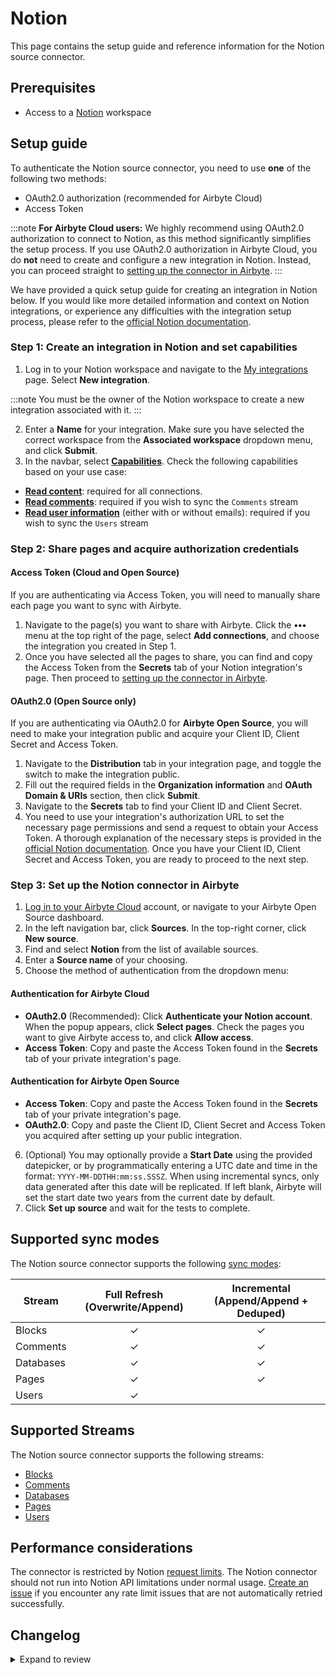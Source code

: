 # Notion

This page contains the setup guide and reference information for the Notion source connector.

## Prerequisites

- Access to a [Notion](https://notion.so/login) workspace

## Setup guide​

To authenticate the Notion source connector, you need to use **one** of the following two methods:

- OAuth2.0 authorization (recommended for Airbyte Cloud)
- Access Token

<!-- env:cloud -->

:::note
**For Airbyte Cloud users:** We highly recommend using OAuth2.0 authorization to connect to Notion, as this method significantly simplifies the setup process. If you use OAuth2.0 authorization in Airbyte Cloud, you do **not** need to create and configure a new integration in Notion. Instead, you can proceed straight to [setting up the connector in Airbyte](#step-3-set-up-the-notion-connector-in-airbyte).
:::

<!-- /env:cloud -->

We have provided a quick setup guide for creating an integration in Notion below. If you would like more detailed information and context on Notion integrations, or experience any difficulties with the integration setup process, please refer to the [official Notion documentation](https://developers.notion.com/docs).

### Step 1: Create an integration in Notion​ and set capabilities

1. Log in to your Notion workspace and navigate to the [My integrations](https://www.notion.so/my-integrations) page. Select **New integration**.

:::note
You must be the owner of the Notion workspace to create a new integration associated with it.
:::

2. Enter a **Name** for your integration. Make sure you have selected the correct workspace from the **Associated workspace** dropdown menu, and click **Submit**.
3. In the navbar, select [**Capabilities**](https://developers.notion.com/reference/capabilities). Check the following capabilities based on your use case:

- [**Read content**](https://developers.notion.com/reference/capabilities#content-capabilities): required for all connections.
- [**Read comments**](https://developers.notion.com/reference/capabilities#comment-capabilities): required if you wish to sync the `Comments` stream
- [**Read user information**](https://developers.notion.com/reference/capabilities#user-capabilities) (either with or without emails): required if you wish to sync the `Users` stream

### Step 2: Share pages and acquire authorization credentials

#### Access Token (Cloud and Open Source)

If you are authenticating via Access Token, you will need to manually share each page you want to sync with Airbyte.

1. Navigate to the page(s) you want to share with Airbyte. Click the **•••** menu at the top right of the page, select **Add connections**, and choose the integration you created in Step 1.
2. Once you have selected all the pages to share, you can find and copy the Access Token from the **Secrets** tab of your Notion integration's page. Then proceed to [setting up the connector in Airbyte](#step-2-set-up-the-notion-connector-in-airbyte).

<!-- env:oss -->

#### OAuth2.0 (Open Source only)

If you are authenticating via OAuth2.0 for **Airbyte Open Source**, you will need to make your integration public and acquire your Client ID, Client Secret and Access Token.

1. Navigate to the **Distribution** tab in your integration page, and toggle the switch to make the integration public.
2. Fill out the required fields in the **Organization information** and **OAuth Domain & URIs** section, then click **Submit**.
3. Navigate to the **Secrets** tab to find your Client ID and Client Secret.
4. You need to use your integration's authorization URL to set the necessary page permissions and send a request to obtain your Access Token. A thorough explanation of the necessary steps is provided in the [official Notion documentation](https://developers.notion.com/docs/authorization#public-integration-auth-flow-set-up). Once you have your Client ID, Client Secret and Access Token, you are ready to proceed to the next step.
<!-- /env:oss -->

### Step 3: Set up the Notion connector in Airbyte

1. [Log in to your Airbyte Cloud](https://cloud.airbyte.com/workspaces) account, or navigate to your Airbyte Open Source dashboard.
2. In the left navigation bar, click **Sources**. In the top-right corner, click **New source**.
3. Find and select **Notion** from the list of available sources.
4. Enter a **Source name** of your choosing.
5. Choose the method of authentication from the dropdown menu:

<!-- env:cloud -->

#### Authentication for Airbyte Cloud

- **OAuth2.0** (Recommended): Click **Authenticate your Notion account**. When the popup appears, click **Select pages**. Check the pages you want to give Airbyte access to, and click **Allow access**.
- **Access Token**: Copy and paste the Access Token found in the **Secrets** tab of your private integration's page.
<!-- /env:cloud -->

<!-- env:oss -->

#### Authentication for Airbyte Open Source

- **Access Token**: Copy and paste the Access Token found in the **Secrets** tab of your private integration's page.
- **OAuth2.0**: Copy and paste the Client ID, Client Secret and Access Token you acquired after setting up your public integration.
<!-- /env:oss -->

6. (Optional) You may optionally provide a **Start Date** using the provided datepicker, or by programmatically entering a UTC date and time in the format: `YYYY-MM-DDTHH:mm:ss.SSSZ`. When using incremental syncs, only data generated after this date will be replicated. If left blank, Airbyte will set the start date two years from the current date by default.
7. Click **Set up source** and wait for the tests to complete.

## Supported sync modes

The Notion source connector supports the following [sync modes](https://docs.airbyte.com/cloud/core-concepts#connection-sync-modes):

| Stream    | Full Refresh (Overwrite/Append) | Incremental (Append/Append + Deduped) |
|-----------|:-------------------------------:|:-------------------------------------:|
| Blocks    |                ✓                |                   ✓                   |
| Comments  |                ✓                |                   ✓                   |
| Databases |                ✓                |                   ✓                   |
| Pages     |                ✓                |                   ✓                   |
| Users     |                ✓                |                                       |

## Supported Streams

The Notion source connector supports the following streams:

- [Blocks](https://developers.notion.com/reference/retrieve-a-block)
- [Comments](https://developers.notion.com/reference/retrieve-a-comment)
- [Databases](https://developers.notion.com/reference/retrieve-a-database)
- [Pages](https://developers.notion.com/reference/retrieve-a-page)
- [Users](https://developers.notion.com/reference/get-users)

## Performance considerations

The connector is restricted by Notion [request limits](https://developers.notion.com/reference/request-limits). The Notion connector should not run into Notion API limitations under normal usage. [Create an issue](https://github.com/airbytehq/airbyte/issues) if you encounter any rate limit issues that are not automatically retried successfully.

## Changelog

<details>
  <summary>Expand to review</summary>

| Version | Date       | Pull Request                                             | Subject                                                                                              |
|:--------|:-----------|:---------------------------------------------------------|:-----------------------------------------------------------------------------------------------------|
| 3.0.7 | 2024-10-05 | [46326](https://github.com/airbytehq/airbyte/pull/46326) | Pin to CDK v4 |
| 3.0.6 | 2024-06-25 | [40498](https://github.com/airbytehq/airbyte/pull/40498) | Fix Pydantic error - add missing type annotation for `max_cursor_time` |
| 3.0.5 | 2024-06-04 | [38871](https://github.com/airbytehq/airbyte/pull/38871) | Refactor: use `client_side_incremental` feature |
| 3.0.4 | 2024-06-06 | [38798](https://github.com/airbytehq/airbyte/pull/38798) | Implement CheckpointMixin for state handling |
| 3.0.3 | 2024-06-06 | [39204](https://github.com/airbytehq/airbyte/pull/39204) | [autopull] Upgrade base image to v1.2.2 |
| 3.0.2 | 2024-05-20 | [38266](https://github.com/airbytehq/airbyte/pull/38266) | Replace AirbyteLogger with logging.Logger |
| 3.0.1 | 2024-04-24 | [36653](https://github.com/airbytehq/airbyte/pull/36653) | Schema descriptions and CDK 0.80.0 |
| 3.0.0   | 2024-04-12 | [35794](https://github.com/airbytehq/airbyte/pull/35974) | Migrate to low-code CDK (python CDK for Blocks stream)                                               |
| 2.2.0   | 2024-04-08 | [36890](https://github.com/airbytehq/airbyte/pull/36890) | Unpin CDK version                                                                                    |
| 2.1.0   | 2024-02-19 | [35409](https://github.com/airbytehq/airbyte/pull/35409) | Update users stream schema with bot type info fields and block schema with mention type info fields. |
| 2.0.9   | 2024-02-12 | [35155](https://github.com/airbytehq/airbyte/pull/35155) | Manage dependencies with Poetry.                                                                     |
| 2.0.8   | 2023-11-01 | [31899](https://github.com/airbytehq/airbyte/pull/31899) | Fix `table_row.cells` property in `Blocks` stream                                                    |
| 2.0.7   | 2023-10-31 | [32004](https://github.com/airtybehq/airbyte/pull/32004) | Reduce page_size on 504 errors                                                                       |
| 2.0.6   | 2023-10-25 | [31825](https://github.com/airbytehq/airbyte/pull/31825) | Increase max_retries on retryable errors                                                             |
| 2.0.5   | 2023-10-23 | [31742](https://github.com/airbytehq/airbyte/pull/31742) | Add 'synced_block' property to Blocks schema                                                         |
| 2.0.4   | 2023-10-19 | [31625](https://github.com/airbytehq/airbyte/pull/31625) | Fix check_connection method                                                                          |
| 2.0.3   | 2023-10-19 | [31612](https://github.com/airbytehq/airbyte/pull/31612) | Add exponential backoff for 500 errors                                                               |
| 2.0.2   | 2023-10-19 | [31599](https://github.com/airbytehq/airbyte/pull/31599) | Base image migration: remove Dockerfile and use the python-connector-base image                      |
| 2.0.1   | 2023-10-17 | [31507](https://github.com/airbytehq/airbyte/pull/31507) | Add start_date validation checks                                                                     |
| 2.0.0   | 2023-10-09 | [30587](https://github.com/airbytehq/airbyte/pull/30587) | Source-wide schema update                                                                            |
| 1.3.0   | 2023-10-09 | [30324](https://github.com/airbytehq/airbyte/pull/30324) | Add `Comments` stream                                                                                |
| 1.2.2   | 2023-10-09 | [30780](https://github.com/airbytehq/airbyte/pull/30780) | Update Start Date in config to optional field                                                        |
| 1.2.1   | 2023-10-08 | [30750](https://github.com/airbytehq/airbyte/pull/30750) | Add availability strategy                                                                            |
| 1.2.0   | 2023-10-04 | [31053](https://github.com/airbytehq/airbyte/pull/31053) | Add undeclared fields for blocks and pages streams                                                   |
| 1.1.2   | 2023-08-30 | [29999](https://github.com/airbytehq/airbyte/pull/29999) | Update error handling during connection check                                                        |
| 1.1.1   | 2023-06-14 | [26535](https://github.com/airbytehq/airbyte/pull/26535) | Migrate from deprecated `authSpecification` to `advancedAuth`                                        |
| 1.1.0   | 2023-06-08 | [27170](https://github.com/airbytehq/airbyte/pull/27170) | Fix typo in `blocks` schema                                                                          |
| 1.0.9   | 2023-06-08 | [27062](https://github.com/airbytehq/airbyte/pull/27062) | Skip streams with `invalid_start_cursor` error                                                       |
| 1.0.8   | 2023-06-07 | [27073](https://github.com/airbytehq/airbyte/pull/27073) | Add empty results handling for stream `Blocks`                                                       |
| 1.0.7   | 2023-06-06 | [27060](https://github.com/airbytehq/airbyte/pull/27060) | Add skipping 404 error in `Blocks` stream                                                            |
| 1.0.6   | 2023-05-18 | [26286](https://github.com/airbytehq/airbyte/pull/26286) | Add `parent` field to `Blocks` stream                                                                |
| 1.0.5   | 2023-05-01 | [25709](https://github.com/airbytehq/airbyte/pull/25709) | Fixed `ai_block is unsupported by API` issue, while fetching `Blocks` stream                         |
| 1.0.4   | 2023-04-11 | [25041](https://github.com/airbytehq/airbyte/pull/25041) | Improve error handling for API /search                                                               |
| 1.0.3   | 2023-03-02 | [22931](https://github.com/airbytehq/airbyte/pull/22931) | Specified date formatting in specification                                                           |
| 1.0.2   | 2023-02-24 | [23437](https://github.com/airbytehq/airbyte/pull/23437) | Add retry for 400 error (validation_error)                                                           |
| 1.0.1   | 2023-01-27 | [22018](https://github.com/airbytehq/airbyte/pull/22018) | Set `AvailabilityStrategy` for streams explicitly to `None`                                          |
| 1.0.0   | 2022-12-19 | [20639](https://github.com/airbytehq/airbyte/pull/20639) | Fix `Pages` stream schema                                                                            |
| 0.1.10  | 2022-09-28 | [17298](https://github.com/airbytehq/airbyte/pull/17298) | Use "Retry-After" header for backoff                                                                 |
| 0.1.9   | 2022-09-16 | [16799](https://github.com/airbytehq/airbyte/pull/16799) | Migrate to per-stream state                                                                          |
| 0.1.8   | 2022-09-05 | [16272](https://github.com/airbytehq/airbyte/pull/16272) | Update spec description to include working timestamp example                                         |
| 0.1.7   | 2022-07-26 | [15042](https://github.com/airbytehq/airbyte/pull/15042) | Update `additionalProperties` field to true from shared schemas                                      |
| 0.1.6   | 2022-07-21 | [14924](https://github.com/airbytehq/airbyte/pull/14924) | Remove `additionalProperties` field from schemas and spec                                            |
| 0.1.5   | 2022-07-14 | [14706](https://github.com/airbytehq/airbyte/pull/14706) | Added OAuth2.0 authentication                                                                        |
| 0.1.4   | 2022-07-07 | [14505](https://github.com/airbytehq/airbyte/pull/14505) | Fixed bug when normalization didn't run through                                                      |
| 0.1.3   | 2022-04-22 | [11452](https://github.com/airbytehq/airbyte/pull/11452) | Use pagination for User stream                                                                       |
| 0.1.2   | 2022-01-11 | [9084](https://github.com/airbytehq/airbyte/pull/9084)   | Fix documentation URL                                                                                |
| 0.1.1   | 2021-12-30 | [9207](https://github.com/airbytehq/airbyte/pull/9207)   | Update connector fields title/description                                                            |
| 0.1.0   | 2021-10-17 | [7092](https://github.com/airbytehq/airbyte/pull/7092)   | Initial Release                                                                                      |

</details>
